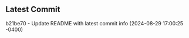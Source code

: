 
## Latest Commit
b21be70 - Update README with latest commit info (2024-08-29 17:00:25 -0400) <Yunxi-Zhou>
